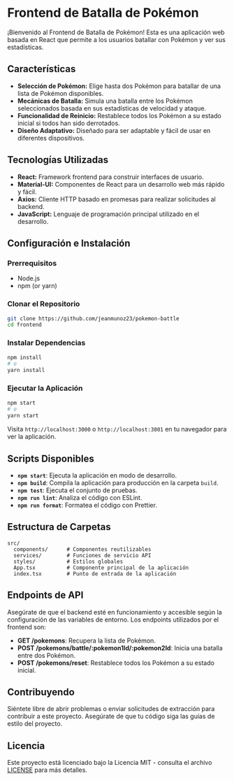 # Frontend de Batalla de Pokémon

¡Bienvenido al Frontend de Batalla de Pokémon! Esta es una aplicación web basada en React que permite a los usuarios batallar con Pokémon y ver sus estadísticas.

## Características

- **Selección de Pokémon:** Elige hasta dos Pokémon para batallar de una lista de Pokémon disponibles.
- **Mecánicas de Batalla:** Simula una batalla entre los Pokémon seleccionados basada en sus estadísticas de velocidad y ataque.
- **Funcionalidad de Reinicio:** Restablece todos los Pokémon a su estado inicial si todos han sido derrotados.
- **Diseño Adaptativo:** Diseñado para ser adaptable y fácil de usar en diferentes dispositivos.

## Tecnologías Utilizadas

- **React:** Framework frontend para construir interfaces de usuario.
- **Material-UI:** Componentes de React para un desarrollo web más rápido y fácil.
- **Axios:** Cliente HTTP basado en promesas para realizar solicitudes al backend.
- **JavaScript:** Lenguaje de programación principal utilizado en el desarrollo.

## Configuración e Instalación

### Prerrequisitos

- Node.js
- npm (or yarn)

### Clonar el Repositorio

```bash
git clone https://github.com/jeanmunoz23/pokemon-battle
cd frontend
```

### Instalar Dependencias

```bash
npm install
# o
yarn install
```

### Ejecutar la Aplicación

```bash
npm start
# o
yarn start
```

Visita `http://localhost:3000` o `http://localhost:3001` en tu navegador para ver la aplicación.

## Scripts Disponibles

- **`npm start`**: Ejecuta la aplicación en modo de desarrollo.
- **`npm build`**: Compila la aplicación para producción en la carpeta `build`.
- **`npm test`**: Ejecuta el conjunto de pruebas.
- **`npm run lint`**: Analiza el código con ESLint.
- **`npm run format`**: Formatea el código con Prettier.

## Estructura de Carpetas

```
src/
  components/      # Componentes reutilizables
  services/        # Funciones de servicio API
  styles/          # Estilos globales
  App.tsx          # Componente principal de la aplicación
  index.tsx        # Punto de entrada de la aplicación
```

## Endpoints de API

Asegúrate de que el backend esté en funcionamiento y accesible según la configuración de las variables de entorno. 
Los endpoints utilizados por el frontend son:

- **GET /pokemons**: Recupera la lista de Pokémon.
- **POST /pokemons/battle/:pokemon1Id/:pokemon2Id**: Inicia una batalla entre dos Pokémon.
- **POST /pokemons/reset**: Restablece todos los Pokémon a su estado inicial.

## Contribuyendo

Siéntete libre de abrir problemas o enviar solicitudes de extracción para contribuir a este proyecto. Asegúrate de que tu código siga las guías de estilo del proyecto.

## Licencia

Este proyecto está licenciado bajo la Licencia MIT - consulta el archivo [LICENSE](LICENSE) para más detalles.